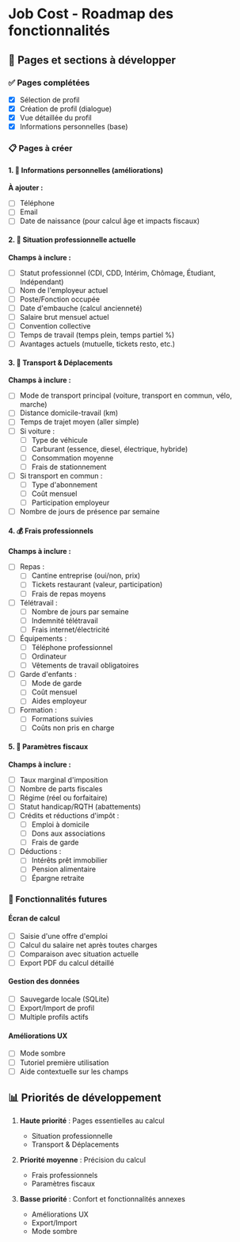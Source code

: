 # Job Cost - Roadmap des fonctionnalités

## 📱 Pages et sections à développer

### ✅ Pages complétées
- [x] Sélection de profil
- [x] Création de profil (dialogue)
- [x] Vue détaillée du profil
- [x] Informations personnelles (base)

### 📋 Pages à créer

#### 1. 👤 Informations personnelles (améliorations)
**À ajouter :**
- [ ] Téléphone
- [ ] Email
- [ ] Date de naissance (pour calcul âge et impacts fiscaux)

#### 2. 💼 Situation professionnelle actuelle
**Champs à inclure :**
- [ ] Statut professionnel (CDI, CDD, Intérim, Chômage, Étudiant, Indépendant)
- [ ] Nom de l'employeur actuel
- [ ] Poste/Fonction occupée
- [ ] Date d'embauche (calcul ancienneté)
- [ ] Salaire brut mensuel actuel
- [ ] Convention collective
- [ ] Temps de travail (temps plein, temps partiel %)
- [ ] Avantages actuels (mutuelle, tickets resto, etc.)

#### 3. 🚗 Transport & Déplacements
**Champs à inclure :**
- [ ] Mode de transport principal (voiture, transport en commun, vélo, marche)
- [ ] Distance domicile-travail (km)
- [ ] Temps de trajet moyen (aller simple)
- [ ] Si voiture :
  - [ ] Type de véhicule
  - [ ] Carburant (essence, diesel, électrique, hybride)
  - [ ] Consommation moyenne
  - [ ] Frais de stationnement
- [ ] Si transport en commun :
  - [ ] Type d'abonnement
  - [ ] Coût mensuel
  - [ ] Participation employeur
- [ ] Nombre de jours de présence par semaine

#### 4. 💰 Frais professionnels
**Champs à inclure :**
- [ ] Repas :
  - [ ] Cantine entreprise (oui/non, prix)
  - [ ] Tickets restaurant (valeur, participation)
  - [ ] Frais de repas moyens
- [ ] Télétravail :
  - [ ] Nombre de jours par semaine
  - [ ] Indemnité télétravail
  - [ ] Frais internet/électricité
- [ ] Équipements :
  - [ ] Téléphone professionnel
  - [ ] Ordinateur
  - [ ] Vêtements de travail obligatoires
- [ ] Garde d'enfants :
  - [ ] Mode de garde
  - [ ] Coût mensuel
  - [ ] Aides employeur
- [ ] Formation :
  - [ ] Formations suivies
  - [ ] Coûts non pris en charge

#### 5. 🏦 Paramètres fiscaux
**Champs à inclure :**
- [ ] Taux marginal d'imposition
- [ ] Nombre de parts fiscales
- [ ] Régime (réel ou forfaitaire)
- [ ] Statut handicap/RQTH (abattements)
- [ ] Crédits et réductions d'impôt :
  - [ ] Emploi à domicile
  - [ ] Dons aux associations
  - [ ] Frais de garde
- [ ] Déductions :
  - [ ] Intérêts prêt immobilier
  - [ ] Pension alimentaire
  - [ ] Épargne retraite

### 🎯 Fonctionnalités futures

#### Écran de calcul
- [ ] Saisie d'une offre d'emploi
- [ ] Calcul du salaire net après toutes charges
- [ ] Comparaison avec situation actuelle
- [ ] Export PDF du calcul détaillé

#### Gestion des données
- [ ] Sauvegarde locale (SQLite)
- [ ] Export/Import de profil
- [ ] Multiple profils actifs

#### Améliorations UX
- [ ] Mode sombre
- [ ] Tutoriel première utilisation
- [ ] Aide contextuelle sur les champs

## 📊 Priorités de développement

1. **Haute priorité** : Pages essentielles au calcul
   - Situation professionnelle
   - Transport & Déplacements
   
2. **Priorité moyenne** : Précision du calcul
   - Frais professionnels
   - Paramètres fiscaux
   
3. **Basse priorité** : Confort et fonctionnalités annexes
   - Améliorations UX
   - Export/Import
   - Mode sombre